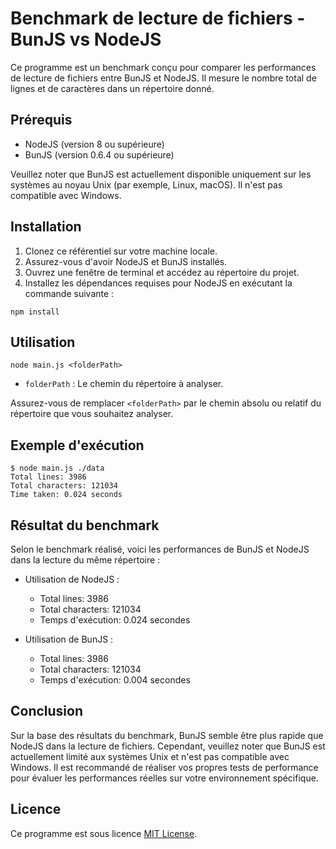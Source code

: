 # Benchmark de lecture de fichiers - BunJS vs NodeJS

Ce programme est un benchmark conçu pour comparer les performances de lecture de fichiers entre BunJS et NodeJS. Il mesure le nombre total de lignes et de caractères dans un répertoire donné.

## Prérequis

- NodeJS (version 8 ou supérieure)
- BunJS (version 0.6.4 ou supérieure)

Veuillez noter que BunJS est actuellement disponible uniquement sur les systèmes au noyau Unix (par exemple, Linux, macOS). Il n'est pas compatible avec Windows.

## Installation

1. Clonez ce référentiel sur votre machine locale.
2. Assurez-vous d'avoir NodeJS et BunJS installés.
3. Ouvrez une fenêtre de terminal et accédez au répertoire du projet.
4. Installez les dépendances requises pour NodeJS en exécutant la commande suivante :
```
npm install
```

## Utilisation

```
node main.js <folderPath>
```

- `folderPath` : Le chemin du répertoire à analyser.

Assurez-vous de remplacer `<folderPath>` par le chemin absolu ou relatif du répertoire que vous souhaitez analyser.

## Exemple d'exécution

```
$ node main.js ./data
Total lines: 3986
Total characters: 121034
Time taken: 0.024 seconds
```

## Résultat du benchmark

Selon le benchmark réalisé, voici les performances de BunJS et NodeJS dans la lecture du même répertoire :

- Utilisation de NodeJS :
  - Total lines: 3986
  - Total characters: 121034
  - Temps d'exécution: 0.024 secondes

- Utilisation de BunJS :
  - Total lines: 3986
  - Total characters: 121034
  - Temps d'exécution: 0.004 secondes

## Conclusion

Sur la base des résultats du benchmark, BunJS semble être plus rapide que NodeJS dans la lecture de fichiers. Cependant, veuillez noter que BunJS est actuellement limité aux systèmes Unix et n'est pas compatible avec Windows. Il est recommandé de réaliser vos propres tests de performance pour évaluer les performances réelles sur votre environnement spécifique.

## Licence

Ce programme est sous licence [MIT License](https://opensource.org/licenses/MIT).
